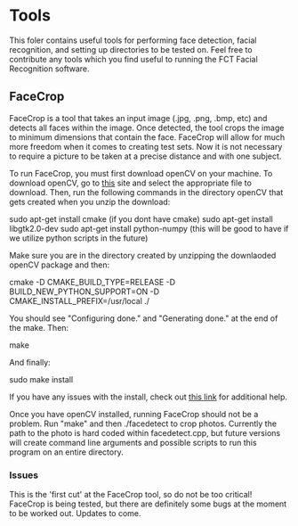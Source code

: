 # Tools 

This foler contains useful tools for performing face detection, facial recognition, and setting up directories to be tested on. Feel free to contribute any tools which you find useful to running the FCT Facial Recognition software.

## FaceCrop

FaceCrop is a tool that takes an input image (.jpg, .png, .bmp, etc) and detects all faces within the image. Once detected, the tool crops the image to minimum dimensions that contain the face. FaceCrop will allow for much more freedom when it comes to creating test sets. Now it is not necessary to require a picture to be taken at a precise distance and with one subject. 

To run FaceCrop, you must first download openCV on your machine. To download openCV, go to [this](http://opencv.org/downloads.html) site and select the appropriate file to download. Then, run the following commands in the directory openCV that gets created when you unzip the download:

sudo apt-get install cmake (if you dont have cmake)
sudo apt-get install libgtk2.0-dev
sudo apt-get install python-numpy (this will be good to have if we utilize python scripts in the future)

Make sure you are in the directory created by unzipping the downlaoded openCV package and then:

cmake -D CMAKE_BUILD_TYPE=RELEASE -D BUILD_NEW_PYTHON_SUPPORT=ON -D CMAKE_INSTALL_PREFIX=/usr/local ./

You should see "Configuring done." and "Generating done." at the end of the make. Then:

make

And finally:

sudo make install

If you have any issues with the install, check out [this link](https://www.youtube.com/watch?v=MqQB5KKJCh0) for additional help.

Once you have openCV installed, running FaceCrop should not be a problem. Run "make" and then ./facedetect to crop photos. Currently the path to the photo is hard coded within facedetect.cpp, but future versions will create command line arguments and possible scripts to run this program on an entire directory. 

### Issues

This is the 'first cut' at the FaceCrop tool, so do not be too critical! FaceCrop is being tested, but there are definitely some bugs at the moment to be worked out. Updates to come.
